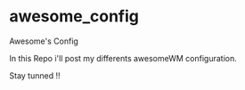 awesome_config
==============

Awesome's Config

In this Repo i'll post my differents awesomeWM configuration.

Stay tunned !!
